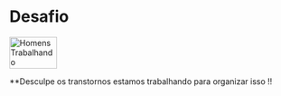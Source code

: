 # Desafio

<img src="https://i.poweredtemplates.com/i/cl/00/510/ppt_animation_332.gif" width="84" height="56" alt="Homens Trabalhando"> 

**Desculpe os transtornos estamos trabalhando para organizar isso !!

